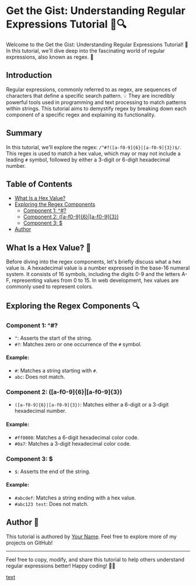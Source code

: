 # Get the Gist: Understanding Regular Expressions Tutorial 🧐🔍

Welcome to the Get the Gist: Understanding Regular Expressions Tutorial! 🎉 In this tutorial, we'll dive deep into the fascinating world of regular expressions, also known as regex. 🚀

## Introduction
Regular expressions, commonly referred to as regex, are sequences of characters that define a specific search pattern. 💡 They are incredibly powerful tools used in programming and text processing to match patterns within strings. This tutorial aims to demystify regex by breaking down each component of a specific regex and explaining its functionality.

## Summary
In this tutorial, we'll explore the regex: `/^#?([a-f0-9]{6}|[a-f0-9]{3})$/`. This regex is used to match a hex value, which may or may not include a leading `#` symbol, followed by either a 3-digit or 6-digit hexadecimal number.

## Table of Contents
- [What Is a Hex Value?](#what-is-a-hex-value)
- [Exploring the Regex Components](#exploring-the-regex-components)
  - [Component 1: ^#?](#component-1)
  - [Component 2: ([a-f0-9]{6}|[a-f0-9]{3})](#component-2)
  - [Component 3: $](#component-3)
- [Author](#author)

## What Is a Hex Value? 🌈
Before diving into the regex components, let's briefly discuss what a hex value is. A hexadecimal value is a number expressed in the base-16 numeral system. It consists of 16 symbols, including the digits 0-9 and the letters A-F, representing values from 0 to 15. In web development, hex values are commonly used to represent colors.

## Exploring the Regex Components 🔍

### Component 1: ^#?
- `^`: Asserts the start of the string.
- `#?`: Matches zero or one occurrence of the `#` symbol.

#### Example:
- `#`: Matches a string starting with `#`.
- `abc`: Does not match.

### Component 2: ([a-f0-9]{6}|[a-f0-9]{3})
- `([a-f0-9]{6}|[a-f0-9]{3})`: Matches either a 6-digit or a 3-digit hexadecimal number.

#### Example:
- `#ff0000`: Matches a 6-digit hexadecimal color code.
- `#0a7`: Matches a 3-digit hexadecimal color code.

### Component 3: $
- `$`: Asserts the end of the string.

#### Example:
- `#abcdef`: Matches a string ending with a hex value.
- `#abc123 test`: Does not match.

## Author 📝
This tutorial is authored by [Your Name](https://github.com/yourusername). Feel free to explore more of my projects on GitHub!

---

Feel free to copy, modify, and share this tutorial to help others understand regular expressions better! Happy coding! 🚀✨


[text](../Get-the-Gist/README.md)